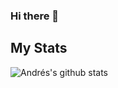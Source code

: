 ### Hi there 👋

## My Stats
![Andrés's github stats](https://github-readme-stats.vercel.app/api?username=afroserom&show_icons=true&theme=react&count_private=true&include_all_commits=true)

<!--
**afroserom/afroserom** is a ✨ _special_ ✨ repository because its `README.md` (this file) appears on your GitHub profile.

Here are some ideas to get you started:

- 🔭 I’m currently working on ...
- 🌱 I’m currently learning ...
- 👯 I’m looking to collaborate on ...
- 🤔 I’m looking for help with ...
- 💬 Ask me about ...
- 📫 How to reach me: ...
- 😄 Pronouns: ...
- ⚡ Fun fact: ...
-->

